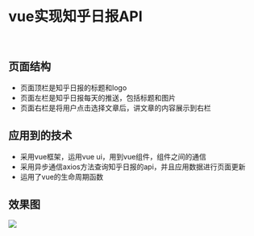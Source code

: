 <h1>vue实现知乎日报API</h1>
<br>
<h2>页面结构</h2>
<ul>
  <li>页面顶栏是知乎日报的标题和logo</li>
  <li>页面左栏是知乎日报每天的推送，包括标题和图片</li>
  <li>页面右栏是将用户点击选择文章后，讲文章的内容展示到右栏</li>
</ul>
<h2>应用到的技术</h2>
<ul>
  <li>采用vue框架，运用vue ui，用到vue组件，组件之间的通信</li>
  <li>采用异步通信axios方法查询知乎日报的api，并且应用数据进行页面更新</li>
  <li>运用了vue的生命周期函数</li>
</ul>
<h2>效果图</h2>
<img src="https://ae01.alicdn.com/kf/Hb0a6218cd335416e83e3a8aa90f48234y.png">
